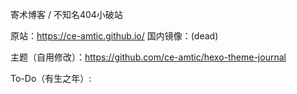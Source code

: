寄术博客 / 不知名404小破站

原站：https://ce-amtic.github.io/
国内镜像：(dead)

主题（自用修改）：https://github.com/ce-amtic/hexo-theme-journal



To-Do（有生之年）:

